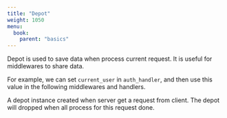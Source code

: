 ```yaml
---
title: "Depot"
weight: 1050
menu:
  book:
    parent: "basics"
---
```



Depot is used to save data when process current request. It is useful for middlewares to share data.

For example, we can set ```current_user``` in ```auth_handler```, and then use this value in the following middlewares and handlers.

A depot instance created when server get a request from client. The depot will dropped when all process for this request done.